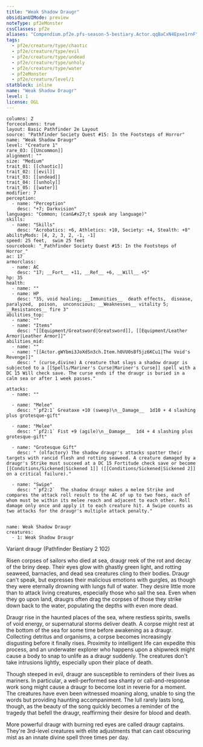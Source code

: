 ```yaml
---
title: "Weak Shadow Draugr"
obsidianUIMode: preview
noteType: pf2eMonster
cssClasses: pf2e
aliases: "Compendium.pf2e.pfs-season-5-bestiary.Actor.qqBaCxN4Epxe1rnF" 
tags:
  - pf2e/creature/type/chaotic
  - pf2e/creature/type/evil
  - pf2e/creature/type/undead
  - pf2e/creature/type/unholy
  - pf2e/creature/type/water
  - pf2eMonster
  - pf2e/creature/level/1
statblock: inline
name: "Weak Shadow Draugr"
level: 1
license: OGL
---
```


```statblock
columns: 2
forcecolumns: true
layout: Basic Pathfinder 2e Layout
source: "Pathfinder Society Quest #15: In the Footsteps of Horror"
name: "Weak Shadow Draugr"
level: "Creature 1"
rare_03: [[Uncommon]]
alignment: ""
size: "Medium"
trait_01: [[chaotic]]
trait_02: [[evil]]
trait_03: [[undead]]
trait_04: [[unholy]]
trait_05: [[water]]
modifier: 7
perception:
  - name: "Perception"
    desc: "+7; Darkvision"
languages: "Common; (can&#x27;t speak any language)"
skills:
  - name: "Skills"
    desc: "Acrobatics: +6, Athletics: +10, Society: +4, Stealth: +8"
abilityMods: [4, 2, 3, 2, -1, -1]
speed: 25 feet,  swim 25 feet
sourcebook: "_Pathfinder Society Quest #15: In the Footsteps of Horror_"
ac: 17
armorclass:
  - name: AC
    desc: "17; __Fort__ +11, __Ref__ +6, __Will__ +5"
hp: 35
health:
  - name: ""
  - name: HP
    desc: "35, void healing; __Immunities__  death effects,  disease,  paralyzed,  poison,  unconscious; __Weaknesses__ vitality 5; __Resistances__ fire 3"
abilities_top:
  - name: ""
  - name: "Items"
    desc: "[[Equipment/Greatsword|Greatsword]], [[Equipment/Leather Armor|Leather Armor]]"
abilities_mid:
  - name: ""
  - name: "[[Actor.gWYbmi3JoXdSn3ch.Item.h0VU0sBf5jz6KCu1|The Void's Revenge]]"
    desc: " (curse,divine) A creature that slays a shadow draugr is subjected to a [[Spells/Mariner's Curse|Mariner's Curse]] spell with a DC 15 Will check save. The curse ends if the draugr is buried in a calm sea or after 1 week passes."

attacks:
  - name: ""

  - name: "Melee"
    desc: "`pf2:1` Greataxe +10 (sweep)\n__Damage__  1d10 + 4 slashing plus grotesque-gift"

  - name: "Melee"
    desc: "`pf2:1` Fist +9 (agile)\n__Damage__  1d4 + 4 slashing plus grotesque-gift"

  - name: "Grotesque Gift"
    desc: " (olfactory) The shadow draugr's attacks spatter their targets with rancid flesh and rotting seaweed. A creature damaged by a draugr's Strike must succeed at a DC 15 Fortitude check save or become [[Conditions/Sickened|Sickened 1]] ([[Conditions/Sickened|Sickened 2]] on a critical failure)."

  - name: "Swipe"
    desc: "`pf2:2`  The shadow draugr makes a melee Strike and compares the attack roll result to the AC of up to two foes, each of whom must be within its melee reach and adjacent to each other. Roll damage only once and apply it to each creature hit. A Swipe counts as two attacks for the draugr's multiple attack penalty."
 
```

```encounter-table
name: Weak Shadow Draugr
creatures:
  - 1: Weak Shadow Draugr
```


Variant draugr (Pathfinder Bestiary 2 102)

Risen corpses of sailors who died at sea, draugr reek of the rot and decay of the briny deep. Their eyes glow with ghastly green light, and rotting seaweed, barnacles, and dead sea creatures cling to their bodies. Draugr can't speak, but expresses their malicious emotions with gurgles, as though they were eternally drowning with lungs full of water. They desire little more than to attack living creatures, especially those who sail the sea. Even when they go upon land, draugrs often drag the corpses of those they strike down back to the water, populating the depths with even more dead.

Draugr rise in the haunted places of the sea, where restless spirits, swells of void energy, or supernatural storms deliver death. A corpse might rest at the bottom of the sea for some time before awakening as a draugr. Collecting detritus and organisms, a corpse becomes increasingly disgusting before it finally rises. Proximity to intelligent life can expedite this process, and an underwater explorer who happens upon a shipwreck might cause a body to snap to unlife as a draugr suddenly. The creatures don't take intrusions lightly, especially upon their place of death.

Though steeped in evil, draugr are susceptible to reminders of their lives as mariners. In particular, a well-performed sea shanty or call-and-response work song might cause a draugr to become lost in reverie for a moment. The creatures have even been witnessed moaning along, unable to sing the words but providing haunting accompaniment. The lull rarely lasts long, though, as the beauty of the song quickly becomes a reminder of the tragedy that befell the draugr, reaffirming their desire for blood and death.

More powerful draugr with burning red eyes are called draugr captains. They're 3rd-level creatures with elite adjustments that can cast obscuring mist as an innate divine spell three times per day.
